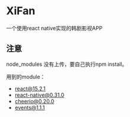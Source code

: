 # XiFan
一个使用react native实现的韩剧影视APP
## 注意
node_modules 没有上传，要自己执行npm install。

用到的module：
- react@15.2.1
- react-native@0.31.0
- cheerio@0.20.0
- events@1.1.1